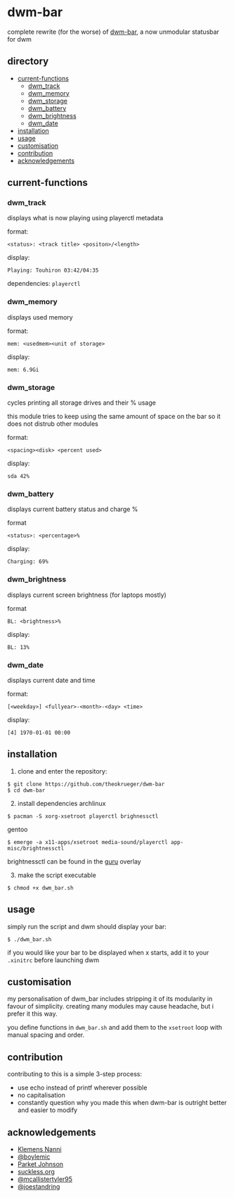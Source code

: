 # dwm-bar
complete rewrite (for the worse) of [dwm-bar](https://github.com/joestandring/dwm-bar), a now unmodular statusbar for dwm
## directory
- [current-functions](#current-functions)
  - [dwm_track](#dwm_track)
  - [dwm_memory](#dwm_memory)
  - [dwm_storage](#dwm_storage)
  - [dwm_battery](#dwm_battery)
  - [dwm_brightness](#dwm_brightness)
  - [dwm_date](#dwm_date)
- [installation](#installation)
- [usage](#usage)
- [customisation](#customisation)
- [contribution](#contribution)
- [acknowledgements](#acknowledgements)
## current-functions
### dwm_track
displays what is now playing using playerctl metadata

format:
```
<status>: <track title> <positon>/<length>
```
display:
```
Playing: Touhiron 03:42/04:35
```
dependencies: `playerctl`
### dwm_memory
displays used memory

format:
```
mem: <usedmem><unit of storage>
```
display:
```
mem: 6.9Gi
```
### dwm_storage
cycles printing all storage drives and their % usage

this module tries to keep using the same amount of space on the bar so it does not distrub other modules

format:
```
<spacing><disk> <percent used>
```
display:
```
sda 42%
```
### dwm_battery
displays current battery status and charge %

format
```
<status>: <percentage>%
```
display:
```
Charging: 69%
```
### dwm_brightness
displays current screen brightness (for laptops mostly)

format
```
BL: <brightness>%
```
display:
```
BL: 13%
```
### dwm_date
displays current date and time

format:
```
[<weekday>] <fullyear>-<month>-<day> <time>
```
display:
```
[4] 1970-01-01 00:00
```

## installation
1. clone and enter the repository:
```
$ git clone https://github.com/theokrueger/dwm-bar
$ cd dwm-bar
```
2. install dependencies
archlinux
```
$ pacman -S xorg-xsetroot playerctl brighnessctl
```
gentoo
```
$ emerge -a x11-apps/xsetroot media-sound/playerctl app-misc/brightnessctl
```
brightnessctl can be found in the [guru](https://wiki.gentoo.org/wiki/Project:GURU) overlay

3. make the script executable
```
$ chmod +x dwm_bar.sh
```
## usage
simply run the script and dwm should display your bar:
```
$ ./dwm_bar.sh
```
if you would like your bar to be displayed when x starts, add it to your `.xinitrc` before launching dwm
## customisation
my personalisation of dwm_bar includes stripping it of its modularity in favour of simplicity. creating many modules may cause headache, but i prefer it this way.

you define functions in `dwm_bar.sh` and add them to the `xsetroot` loop with manual spacing and order.
## contribution
contributing to this is a simple 3-step process:
* use echo instead of printf wherever possible
* no capitalisation
* constantly question why you made this when dwm-bar is outright better and easier to modify
## acknowledgements
* [Klemens Nanni](https://notabug.org/kl3)
* [@boylemic](https://github.com/boylemic/configs/blob/master/dwm_status)
* [Parket Johnson](https://github.com/ronno/scripts/blob/master/xsetcmus)
* [suckless.org](https://dwm.suckless.org/status_monitor/)
* [@mcallistertyler95](https://github.com/mcallistertyler95/dwm-bar)
* [@joestandring](https://github.com/joestandring/dwm-bar)

